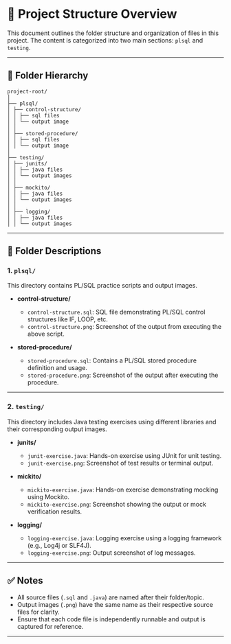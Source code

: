 # 📁 Project Structure Overview

This document outlines the folder structure and organization of files in this project. The content is categorized into two main sections: `plsql` and `testing`.

---

## 📂 Folder Hierarchy

```
project-root/
│
├── plsql/
│ ├── control-structure/
│ │ ├── sql files
│ │ └── output image
│ │
│ ├── stored-procedure/
│ │ ├── sql files
│ │ └── output image
│
├── testing/
│ ├── junits/
│ │ ├── java files
│ │ └── output images
│ │
│ ├── mockito/
│ │ ├── java files
│ │ └── output images
│ │
│ ├── logging/
│ │ ├── java files
│ │ └── output images
```

---

## 📁 Folder Descriptions

### 1. `plsql/`
This directory contains PL/SQL practice scripts and output images.

- **control-structure/**
  - `control-structure.sql`: SQL file demonstrating PL/SQL control structures like IF, LOOP, etc.
  - `control-structure.png`: Screenshot of the output from executing the above script.

- **stored-procedure/**
  - `stored-procedure.sql`: Contains a PL/SQL stored procedure definition and usage.
  - `stored-procedure.png`: Screenshot of the output after executing the procedure.

---

### 2. `testing/`
This directory includes Java testing exercises using different libraries and their corresponding output images.

- **junits/**
  - `junit-exercise.java`: Hands-on exercise using JUnit for unit testing.
  - `junit-exercise.png`: Screenshot of test results or terminal output.

- **mickito/**
  - `mickito-exercise.java`: Hands-on exercise demonstrating mocking using Mockito.
  - `mickito-exercise.png`: Screenshot showing the output or mock verification results.

- **logging/**
  - `logging-exercise.java`: Logging exercise using a logging framework (e.g., Log4j or SLF4J).
  - `logging-exercise.png`: Output screenshot of log messages.

---

## ✅ Notes

- All source files (`.sql` and `.java`) are named after their folder/topic.
- Output images (`.png`) have the same name as their respective source files for clarity.
- Ensure that each code file is independently runnable and output is captured for reference.

---

